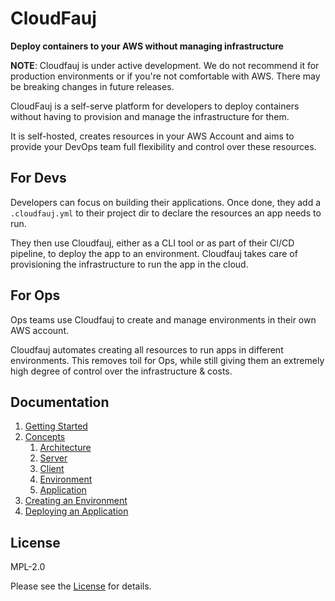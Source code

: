 # CloudFauj
**Deploy containers to your AWS without managing infrastructure**

**NOTE**: Cloudfauj is under active development. We do not recommend it for production environments or if you're not comfortable with AWS. There may be breaking changes in future releases.

CloudFauj is a self-serve platform for developers to deploy containers without having to provision and manage the infrastructure for them.

It is self-hosted, creates resources in your AWS Account and aims to provide your DevOps team full flexibility and control over these resources.  

## For Devs
Developers can focus on building their applications. Once done, they add a `.cloudfauj.yml` to their project dir to declare the resources an app needs to run.

They then use Cloudfauj, either as a CLI tool or as part of their CI/CD pipeline, to deploy the app to an environment. Cloudfauj takes care of provisioning the infrastructure to run the app in the cloud. 

## For Ops
Ops teams use Cloudfauj to create and manage environments in their own AWS account.

Cloudfauj automates creating all resources to run apps in different environments. This removes toil for Ops, while still giving them an extremely high degree of control over the infrastructure & costs.

## Documentation
1. [Getting Started](./docs/getting-started.md)
2. [Concepts](./docs/concepts.md)
    1. [Architecture](./docs/concepts.md#architecture)
    2. [Server](./docs/concepts.md#server)
    3. [Client](./docs/concepts.md#client)
    4. [Environment](./docs/concepts.md#environment)
    5. [Application](./docs/concepts.md#application)
3. [Creating an Environment](./docs/create-env.md)
4. [Deploying an Application](./docs/deploy-app.md)

## License
MPL-2.0

Please see the [License](./LICENSE) for details.
